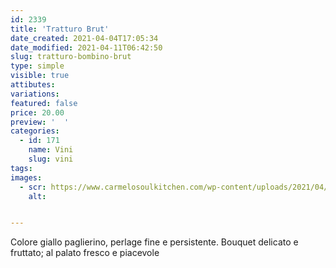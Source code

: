 ```yaml
---
id: 2339
title: 'Tratturo Brut'
date_created: 2021-04-04T17:05:34
date_modified: 2021-04-11T06:42:50
slug: tratturo-bombino-brut
type: simple
visible: true
attibutes: 
variations:
featured: false
price: 20.00
preview: '  '
categories: 
  - id: 171
    name: Vini
    slug: vini
tags: 
images: 
  - scr: https://www.carmelosoulkitchen.com/wp-content/uploads/2021/04/Tratturo-Brut.png
    alt: 


---
```


<p>Colore giallo paglierino, perlage fine e persistente. Bouquet delicato e fruttato; al palato fresco e piacevole</p>

